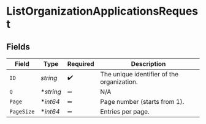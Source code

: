 # ListOrganizationApplicationsRequest


## Fields

| Field                                      | Type                                       | Required                                   | Description                                |
| ------------------------------------------ | ------------------------------------------ | ------------------------------------------ | ------------------------------------------ |
| `ID`                                       | *string*                                   | :heavy_check_mark:                         | The unique identifier of the organization. |
| `Q`                                        | **string*                                  | :heavy_minus_sign:                         | N/A                                        |
| `Page`                                     | **int64*                                   | :heavy_minus_sign:                         | Page number (starts from 1).               |
| `PageSize`                                 | **int64*                                   | :heavy_minus_sign:                         | Entries per page.                          |